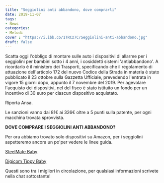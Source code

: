 ```yaml
---
title: "Seggiolini anti abbandono, dove comprarli"
date: 2019-11-07
tags:
- News
categories:
- Metodi
cover : "https://i.ibb.co/1TRCz7C/Seggiolini-anti-abbandono.jpg"
draft: false
---
```


Scatta oggi l'obbligo di montare sulle auto i dispositivi di allarme per i seggiolini per bambini sotto i 4 anni, i cosiddetti sistemi 'antiabbandono'. 
A ricordarlo è il ministero dei Trasporti, specificando che il regolamento di attuazione dell'articolo 172 del nuovo Codice della Strada in materia è stato pubblicato il 23 ottobre sulla Gazzetta Ufficiale, prevedendo l'entrata in vigore 15 giorni dopo, appunto il 7 novembre del 2019. Per agevolare l'acquisto dei dispositivi, 
nel del fisco è stato istituito un fondo per un incentivo di 30 euro per ciascun dispositivo acquistato.

Riporta Ansa.

Le sanzioni vanno dai 81€ ai 326€ oltre a 5 punti sulla patente, per ogni macchina trovata sprovvista.

<strong>DOVE COMPRARE I SEGGIOLINI ANTI ABBANDONO?</strong>
 
Per ora abbiamo trovato solo dispositivi su Amazon, per i seggiolini aspetteremo ancora un po'per vedere le linee guida.

<a href="https://amzn.to/2JZKWjG">SteelMate Baby</a>

<a href="https://amzn.to/36B4kx8">Digicom Tippy Baby</a>

Questi sono tra i migliori in circolazione, per qualsiasi informazioni scrivete nella chat sottostante!
